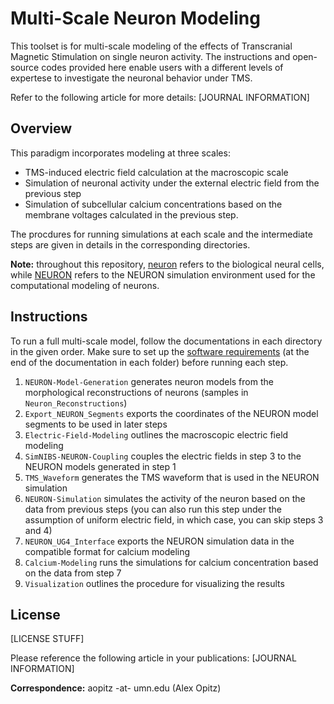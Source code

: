 # Multi-Scale Neuron Modeling
This toolset is for multi-scale modeling of the effects of Transcranial Magnetic Stimulation on single neuron activity. The instructions and open-source codes provided here enable users with a different levels of expertese to investigate the neuronal behavior under TMS.

Refer to the following article for more details:
[JOURNAL INFORMATION]

## Overview
This paradigm incorporates modeling at three scales:

- TMS-induced electric field calculation at the macroscopic scale 
- Simulation of neuronal activity under the external electric field from the previous step
- Simulation of subcellular calcium concentrations based on the membrane voltages calculated in the previous step.

The procdures for running simulations at each scale and the intermediate steps are given in details in the corresponding directories.

**Note:** throughout this repository, <ins>neuron</ins> refers to the biological neural cells, while <ins>NEURON</ins> refers to the NEURON simulation environment used for the computational modeling of neurons.

## Instructions
To run a full multi-scale model, follow the documentations in each directory in the given order. Make sure to set up the <ins>software requirements</ins> (at the end of the documentation in each folder) before running each step.
1. <code>NEURON-Model-Generation</code> generates neuron models from the morphological reconstructions of neurons (samples in <code>Neuron_Reconstructions</code>)
2. <code>Export_NEURON_Segments</code> exports the coordinates of the NEURON model segments to be used in later steps
3. <code>Electric-Field-Modeling</code> outlines the macroscopic electric field modeling
4. <code>SimNIBS-NEURON-Coupling</code> couples the electric fields in step 3 to the NEURON models generated in step 1
5. <code>TMS_Waveform</code> generates the TMS waveform that is used in the NEURON simulation
6. <code>NEURON-Simulation</code> simulates the activity of the neuron based on the data from previous steps (you can also run this step under the assumption of uniform electric field, in which case, you can skip steps 3 and 4)
7. <code>NEURON_UG4_Interface</code> exports the NEURON simulation data in the compatible format for calcium modeling
8. <code>Calcium-Modeling</code> runs the simulations for calcium concentration based on the data from step 7
9. <code>Visualization</code> outlines the procedure for visualizing the results

## License
[LICENSE STUFF]

Please reference the following article in your publications:
[JOURNAL INFORMATION]

**Correspondence:** aopitz -at- umn.edu (Alex Opitz)
